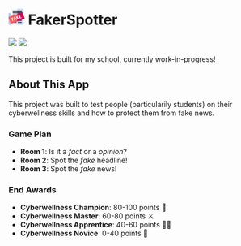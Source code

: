﻿# <img src="./.github/icon.png" width="32"/> FakerSpotter

[![](https://img.shields.io/badge/Powered%20By-.NET-blue?logo=microsoft&style=flat-square)](https://dotnet.microsoft.com)
[![](https://img.shields.io/badge/Made%20With-Visual%20Studio-blue?logo=visual-studio&style=flat-square)](https://visualstudio.microsoft.com)

This project is built for my school, currently work-in-progress!

## About This App

This project was built to test people (particularily students) on their cyberwellness skills and how to protect them from fake news.

### Game Plan

* **Room 1**: Is it a _fact_ or a _opinion_?
* **Room 2**: Spot the _fake_ headline!
* **Room 3**: Spot the _fake_ news!

### End Awards

* **Cyberwellness Champion**: 80-100 points 👑
* **Cyberwellness Master**: 60-80 points ⚔
* **Cyberwellness Apprentice**: 40-60 points 💁‍♂️
* **Cyberwellness Novice**: 0-40 points 🤔